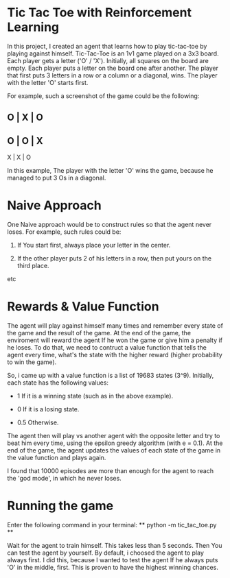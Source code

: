# Tic Tac Toe with Reinforcement Learning

In this project, I created an agent that learns how to play tic-tac-toe by playing against himself. Tic-Tac-Toe is an 1v1 game played on a 3x3 board. Each player gets a letter
('O' / 'X'). Initially, all squares on the board are empty. Each player puts a letter on the board one after another. The player that first puts 3 letters in a row or a column
or a diagonal, wins. The player with the letter 'O' starts first.

For example, such a screenshot of the game could be the following:

O | X | O
----------
O | O | X
----------
X | X | O

In this example, The player with the letter 'O' wins the game, because he managed to put 3 Os in a diagonal.

# Naive Approach

One Naive approach would be to construct rules so that the agent never loses. For example, such rules could be:

1. If You start first, always place your letter in the center.

1. If the other player puts 2 of his letters in a row, then put yours on the third place.

etc

# Rewards & Value Function

The agent will play against himself many times and remember every state of the game and the result of the game. At the end of the game, the enviroment will reward the agent
If he won the game or give him a penalty if he loses. To do that, we need to contruct a value function that tells the agent every time, what's the state with the higher reward
(higher probability to win the game).

So, i came up with a value function is a list of 19683 states (3^9). Initially, each state has the following values:

* 1 If it is a winning state (such as in the above example).

* 0 If it is a losing state.

* 0.5 Otherwise.

The agent then will play vs another agent with the opposite letter and try to beat him every time, using the epsilon greedy algorithm (with e = 0.1).
At the end of the game, the agent updates the values of each state of the game in the value function and plays again.

I found that 10000 episodes are more than enough for the agent to reach the 'god mode', in which he never loses.

# Running the game

Enter the following command in your terminal: ** python -m tic_tac_toe.py **

Wait for the agent to train himself. This takes less than 5 seconds. Then You can test the agent by yourself. By default, i choosed the agent to play always first.
I did this, because I wanted to test the agent If he always puts 'O' in the middle, first. This is proven to have the highest winning chances.
